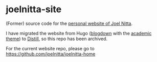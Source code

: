 # joelnitta-site

(Former) source code for the [personal website of Joel Nitta](https://www.joelnitta.com).

I have migrated the website from Hugo ([blogdown](https://bookdown.org/yihui/blogdown/) with the [academic theme](https://github.com/wowchemy/starter-hugo-academic)) to [Distill](https://rstudio.github.io/distill/), so this repo has been archived.

For the current website repo, please go to https://github.com/joelnitta/joelnitta-home
